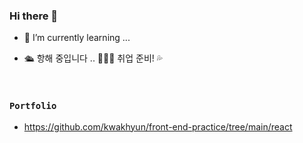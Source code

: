 ### Hi there 👋

- 🌱 I’m currently learning ...

- 🛳️ 항해 중입니다 .. 🌊🌊🌊 취업 준비! 💦
<br>

### `Portfolio`
- https://github.com/kwakhyun/front-end-practice/tree/main/react
